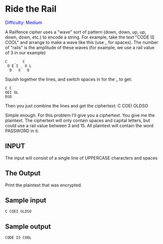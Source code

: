 <!-- RATING: Medium -->
<!-- NAME: Rail -->
<!-- GENERATOR: railFenceGenerator.pl -->
# Ride the Rail

<font color=blue>Difficulty: Medium</font>

A Railfence cipher uses a "wave" sort of pattern (down, down, up, up, down, down, etc.)
to encode a string. For example, take the text "CODE IS COOL" and arrange to make a wave
like this (use&nbsp;_&nbsp;for&nbsp;spaces). The number of "rails" is the amplitude of these waves (for
example, we use a rail value of 3 in our example)

	C   _   C
	 O E I _ O L
	  D   S   O

Squish together the lines, and switch spaces in for the _ to get:

	C C
	OEI OL
	DSO

Then you just combine the lines and get the ciphertext: C COEI OLDSO

Simple enough. For this problem I'll give you a ciphertext. You give me the plaintext.
The ciphertext will only contain spaces and capital letters, but could use a rail value
between 3 and 15. All plaintext will contain the word PASSWORD in it. 

## INPUT
The input will consist of a single line of UPPERCASE characters and spaces

## The Output
Print the plaintext that was encrypted.

## Sample input
	C COEI OLDSO

## Sample output
	CODE IS COOL

